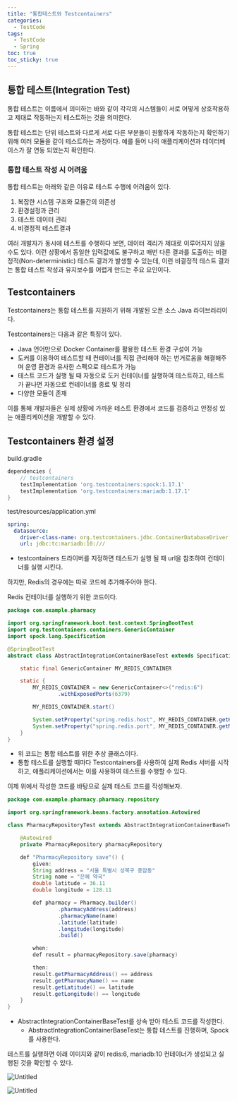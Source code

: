 ```yaml
---
title: "통합테스트와 Testcontainers"
categories:
  - TestCode
tags:
  - TestCode
  - Spring
toc: true
toc_sticky: true
---
```


## 통합 테스트(Integration Test)

통합 테스트는 이름에서 의미하는 바와 같이 각각의 시스템들이 서로 어떻게 상호작용하고 제대로 작동하는지 테스트하는 것을 의미한다.

통합 테스트는 단위 테스트와 다르게 서로 다른 부분들이 원활하게 작동하는지 확인하기 위해 여러 모듈을 같이 테스트하는 과정이다. 예를 들어 나의 애플리케이션과 데이터베이스가 잘 연동 되었는지 확인한다.

### 통합 테스트 작성 시 어려움

통합 테스트는 아래와 같은 이유로 테스트 수행에 어려움이 있다.

1. 복잡한 시스템 구조와 모듈간의 의존성
2. 환경설정과 관리
3. 테스트 데이터 관리
4. 비결정적 테스트결과

여러 개발자가 동시에 테스트를 수행하다 보면, 데이터 격리가 제대로 이루어지지 않을 수도 있다. 이런 상황에서 동일한 입력값에도 불구하고 매번 다른 결과를 도출하는 비결정적(Non-deterministic) 테스트 결과가 발생할 수 있는데, 이런 비결정적 테스트 결과는 통합 테스트 작성과 유지보수를 어렵게 만드는 주요 요인이다.

## Testcontainers

Testcontainers는 통합 테스트를 지원하기 위해 개발된 오픈 소스 Java 라이브러리이다.

Testcontainers는 다음과 같은 특징이 있다.

- Java 언어만으로 Docker Container를 활용한 테스트 환경 구성이 가능
- 도커를 이용하여 테스트할 때 컨테이너를 직접 관리해야 하는 번거로움을 해결해주며 운영 환경과 유사한 스펙으로 테스트가 가능
- 테스트 코드가 실행 될 때 자동으로 도커 컨테이너를 실행하여 테스트하고, 테스트가 끝나면 자동으로 컨테이너를 종료 및 정리
- 다양한 모듈이 존재

이를 통해 개발자들은 실제 상황에 가까운 테스트 환경에서 코드를 검증하고 안정성 있는 애플리케이션을 개발할 수 있다.

## Testcontainers 환경 설정

build.gradle

```groovy
dependencies {
    // testcontainers
    testImplementation 'org.testcontainers:spock:1.17.1'
    testImplementation 'org.testcontainers:mariadb:1.17.1'
}
```

test/resources/application.yml

```yaml
spring:
  datasource:
    driver-class-name: org.testcontainers.jdbc.ContainerDatabaseDriver
    url: jdbc:tc:mariadb:10:///
```

- testcontainers 드라이버를 지정하면 테스트가 실행 될 때 url을 참조하여 컨테이너를 실행 시킨다.

하지만, Redis의 경우에는 따로 코드에 추가해주어야 한다.

Redis 컨테이너를 실행하기 위한 코드이다.

```java
package com.example.pharmacy

import org.springframework.boot.test.context.SpringBootTest
import org.testcontainers.containers.GenericContainer
import spock.lang.Specification

@SpringBootTest
abstract class AbstractIntegrationContainerBaseTest extends Specification {

    static final GenericContainer MY_REDIS_CONTAINER

    static {
        MY_REDIS_CONTAINER = new GenericContainer<>("redis:6")
                .withExposedPorts(6379)

        MY_REDIS_CONTAINER.start()

        System.setProperty("spring.redis.host", MY_REDIS_CONTAINER.getHost())
        System.setProperty("spring.redis.port", MY_REDIS_CONTAINER.getMappedPort(6379).toString())
    }
}

```

- 위 코드는 통합 테스트를 위한 추상 클래스이다.
- 통합 테스트를 실행할 때마다 Testcontainers를 사용하여 실제 Redis 서버를 시작하고, 애플리케이션에서는 이를 사용하여 테스트를 수행할 수 있다.

이제 위에서 작성한 코드를 바탕으로 실제 테스트 코드를 작성해보자.

```java
package com.example.pharmacy.pharmacy.repository

import org.springframework.beans.factory.annotation.Autowired

class PharmacyRepositoryTest extends AbstractIntegrationContainerBaseTest {

    @Autowired
    private PharmacyRepository pharmacyRepository

    def "PharmacyRepository save"() {
        given:
        String address = "서울 특별시 성북구 종암동"
        String name = "은혜 약국"
        double latitude = 36.11
        double longitude = 128.11

        def pharmacy = Pharmacy.builder()
                .pharmacyAddress(address)
                .pharmacyName(name)
                .latitude(latitude)
                .longitude(longitude)
                .build()

        when:
        def result = pharmacyRepository.save(pharmacy)

        then:
        result.getPharmacyAddress() == address
        result.getPharmacyName() == name
        result.getLatitude() == latitude
        result.getLongitude() == longitude
    }
}

```

- AbstractIntegrationContainerBaseTest를 상속 받아 테스트 코드를 작성한다.
    - AbstractIntegrationContainerBaseTest는 통합 테스트를 진행하며, Spock를 사용한다.

테스트를 실행하면 아래 이미지와 같이 redis:6, mariadb:10 컨테이너가 생성되고 실행된 것을 확인할 수 있다.

![Untitled](https://prod-files-secure.s3.us-west-2.amazonaws.com/6b949e38-2db3-4d0d-a1e2-a4550a0d790b/886c44a2-680b-4781-9632-2eeb99be0a4f/Untitled.png)

![Untitled](https://prod-files-secure.s3.us-west-2.amazonaws.com/6b949e38-2db3-4d0d-a1e2-a4550a0d790b/65ece039-2c30-4b6e-b5c7-06e93f695bf8/Untitled.png)